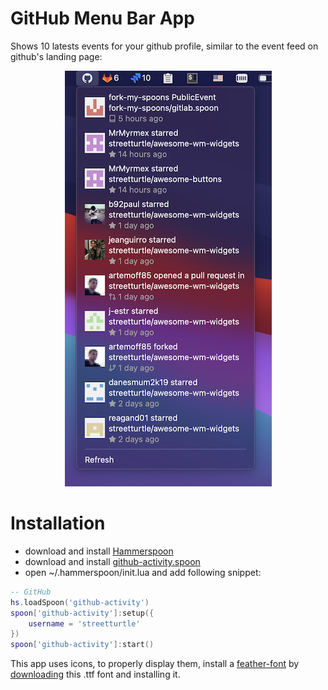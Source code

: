 # GitHub Menu Bar App

Shows 10 latests events for your github profile, similar to the event feed on github's landing page:

<p align="center">
  <img src="https://github.com/fork-my-spoons/github-activity.spoon/raw/master/screenshots/screenshot.png"/>
<p>

# Installation

 - download and install [Hammerspoon](https://github.com/Hammerspoon/hammerspoon/releases/latest)
 - download and install [github-activity.spoon](https://github.com/fork-my-spoons/github-activity.spoon/raw/master/github-activity.spoon.zip)
 - open ~/.hammerspoon/init.lua and add following snippet:

```lua
-- GitHub
hs.loadSpoon('github-activity')
spoon['github-activity']:setup({
    username = 'streetturtle'
})
spoon['github-activity']:start()
```

This app uses icons, to properly display them, install a [feather-font](https://github.com/AT-UI/feather-font) by [downloading](https://github.com/AT-UI/feather-font/raw/master/src/fonts/feather.ttf) this .ttf font and installing it.
